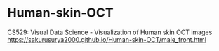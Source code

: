 # Human-skin-OCT
CS529: Visual Data Science - Visualization of Human skin OCT images
https://sakurusurya2000.github.io/Human-skin-OCT/male_front.html
